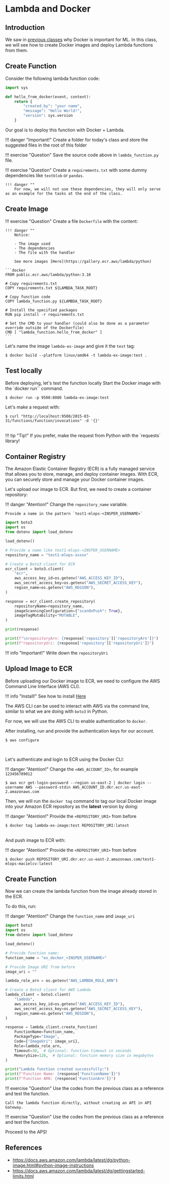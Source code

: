 # Lambda and Docker

## Introduction

We saw in [previous classes](../05-docker/intro.md) why Docker is important for ML. In this class, we will see how to create Docker images and deploy Lambda functions from them.

## Create Function

Consider the following lambda function code:

```python
import sys

def hello_from_docker(event, context):
    return {
        "created_by": "your name",
        "message": "Hello World!",
        "version": sys.version
    }
```

Our goal is to deploy this function with Docker + Lambda.

!!! danger "Important!"
    Create a folder for today's class and store the suggested files in the root of this folder

!!! exercise "Question"
    Save the source code above in `lambda_function.py` file.

!!! exercise "Question"
    Create a `requirements.txt` with some dummy dependencies like `textblob` or `pandas`.

    !!! danger ""
        For now, we will not use these dependencies, they will only serve as an example for the tasks at the end of the class.

## Create Image

!!! exercise "Question"
    Create a file `Dockerfile` with the content:

    !!! danger ""
        Notice:

        - The image used
        - The dependencies
        - The file with the handler

        See more images [Here](https://gallery.ecr.aws/lambda/python)

    ```docker
    FROM public.ecr.aws/lambda/python:3.10

    # Copy requirements.txt
    COPY requirements.txt ${LAMBDA_TASK_ROOT}

    # Copy function code
    COPY lambda_function.py ${LAMBDA_TASK_ROOT}

    # Install the specified packages
    RUN pip install -r requirements.txt

    # Set the CMD to your handler (could also be done as a parameter override outside of the Dockerfile)
    CMD [ "lambda_function.hello_from_docker" ]
    ```

Let's name the image `lambda-ex-image` and give it the `test` tag:

<div class="termy">

```console
$ docker build --platform linux/amd64 -t lambda-ex-image:test .
```

</div>

## Test locally

Before deploying, let's test the function locally Start the Docker image with the `docker run`` command.

<div class="termy">

```console
$ docker run -p 9500:8080 lambda-ex-image:test
```

</div>

Let's make a request with:

<div class="termy">

```console
$ curl "http://localhost:9500/2015-03-31/functions/function/invocations" -d '{}'
```

</div>

<br>
!!! tip "Tip!"
    If you prefer, make the request from Python with the `requests` library!

## Container Registry

The Amazon Elastic Container Registry (ECR) is a fully managed service that allows you to store, manage, and deploy container images. With ECR, you can securely store and manage your Docker container images.

Let's upload our image to ECR. But first, we need to create a container repository:

!!! danger "Atention!"
    Change the `repository_name` variable.
    
    Provide a name in the pattern `test1-mlops-<INSPER_USERNAME>`

```python
import boto3
import os
from dotenv import load_dotenv

load_dotenv()

# Provide a name like test1-mlops-<INSPER_USERNAME>
repository_name = "test1-mlops-xxxxx"

# Create a Boto3 client for ECR
ecr_client = boto3.client(
    "ecr",
    aws_access_key_id=os.getenv("AWS_ACCESS_KEY_ID"),
    aws_secret_access_key=os.getenv("AWS_SECRET_ACCESS_KEY"),
    region_name=os.getenv("AWS_REGION"),
)

response = ecr_client.create_repository(
    repositoryName=repository_name,
    imageScanningConfiguration={"scanOnPush": True},
    imageTagMutability="MUTABLE",
)

print(response)

print(f"\nrepositoryArn: {response['repository']['repositoryArn']}")
print(f"repositoryUri: {response['repository']['repositoryUri']}")
```

!!! info "Important!"
    Write down the `repositoryUri`

## Upload Image to ECR

Before uploading our Docker image to ECR, we need to configure the AWS Command Line Interface (AWS CLI).

!!! info "Install!"
    See how to install [Here](https://docs.aws.amazon.com/cli/latest/userguide/getting-started-install.html)

The AWS CLI can be used to interact with AWS via the command line, similar to what we are doing with `boto3` in Python.

For now, we will use the AWS CLI to enable authentication to `docker`.

After installing, run and provide the authentication keys for our account.

<div class="termy">

```console
$ aws configure
```

</div>
<br>

Let's authenticate and login to ECR using the Docker CLI:

!!! danger "Atention!"
    Change the `<AWS_ACCOUNT_ID>`, for example `123456789012`

<div class="termy">

```console
$ aws ecr get-login-password --region us-east-2 | docker login --username AWS --password-stdin AWS_ACCOUNT_ID.dkr.ecr.us-east-2.amazonaws.com
```

</div>

Then, we will run the `docker tag` command to tag our local Docker image into your Amazon ECR repository as the **latest** version by doing:

!!! danger "Atention!"
    Provide the `<REPOSITORY_URI>` from before

<div class="termy">

```console
$ docker tag lambda-ex-image:test REPOSITORY_URI:latest
```

</div>

<br>
And push image to ECR with:

!!! danger "Atention!"
    Provide the `<REPOSITORY_URI>` from before


<div class="termy">

```console
$ docker push REPOSITORY_URI.dkr.ecr.us-east-2.amazonaws.com/test1-mlops-macielcv:latest
```

</div>


## Create Function

Now we can create the lambda function from the image already stored in the ECR.

To do this, run:

!!! danger "Atention!"
    Change the `function_name` and `image_uri`

```python
import boto3
import os
from dotenv import load_dotenv

load_dotenv()

# Provide function name: 
function_name = "ex_docker_<INSPER_USERNAME>"

# Provide Image URI from before
image_uri = ""

lambda_role_arn = os.getenv("AWS_LAMBDA_ROLE_ARN")

# Create a Boto3 client for AWS Lambda
lambda_client = boto3.client(
    "lambda",
    aws_access_key_id=os.getenv("AWS_ACCESS_KEY_ID"),
    aws_secret_access_key=os.getenv("AWS_SECRET_ACCESS_KEY"),
    region_name=os.getenv("AWS_REGION"),
)

response = lambda_client.create_function(
    FunctionName=function_name,
    PackageType="Image",
    Code={"ImageUri": image_uri},
    Role=lambda_role_arn,
    Timeout=30,  # Optional: function timeout in seconds
    MemorySize=128,  # Optional: function memory size in megabytes
)

print("Lambda function created successfully:")
print(f"Function Name: {response['FunctionName']}")
print(f"Function ARN: {response['FunctionArn']}")
```

!!! exercise "Question"
    Use the codes from the previous class as a reference and test the function.
    
    Call the lambda function directly, without creating an API in API Gateway.

!!! exercise "Question"
    Use the codes from the previous class as a reference and test the function.

Proceed to the APS!

## References

- https://docs.aws.amazon.com/lambda/latest/dg/python-image.html#python-image-instructions
- https://docs.aws.amazon.com/lambda/latest/dg/gettingstarted-limits.html